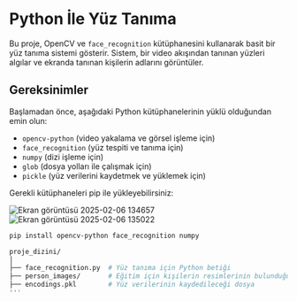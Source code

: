 # Python İle Yüz Tanıma

Bu proje, OpenCV ve `face_recognition` kütüphanesini kullanarak basit bir yüz tanıma sistemi gösterir. Sistem, bir video akışından tanınan yüzleri algılar ve ekranda tanınan kişilerin adlarını görüntüler.

## Gereksinimler

Başlamadan önce, aşağıdaki Python kütüphanelerinin yüklü olduğundan emin olun:

- `opencv-python` (video yakalama ve görsel işleme için)
- `face_recognition` (yüz tespiti ve tanıma için)
- `numpy` (dizi işleme için)
- `glob` (dosya yolları ile çalışmak için)
- `pickle` (yüz verilerini kaydetmek ve yüklemek için)

Gerekli kütüphaneleri pip ile yükleyebilirsiniz:


![Ekran görüntüsü 2025-02-06 134657](https://github.com/user-attachments/assets/16eb2f0d-5be1-446b-83e3-b3d98af608ab) ![Ekran görüntüsü 2025-02-06 135022](https://github.com/user-attachments/assets/acd93488-fb40-4105-a1e2-b7a8e4f719f8)




```bash
pip install opencv-python face_recognition numpy

proje_dizini/
│
├── face_recognition.py  # Yüz tanıma için Python betiği
├── person_images/       # Eğitim için kişilerin resimlerinin bulunduğu klasör
├── encodings.pkl        # Yüz verilerinin kaydedileceği dosya
'''


